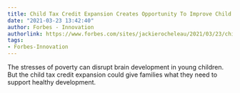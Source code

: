 ```yaml
---
title: Child Tax Credit Expansion Creates Opportunity To Improve Child Development
date: "2021-03-23 13:42:40"
author: Forbes - Innovation
authorlink: https://www.forbes.com/sites/jackierocheleau/2021/03/23/child-tax-credit-expansion-creates-opportunity-to-improve-child-development/
tags:
- Forbes-Innovation
---
```

The stresses of poverty can disrupt brain development in young children. But the child tax credit expansion could give families what they need to support healthy development.